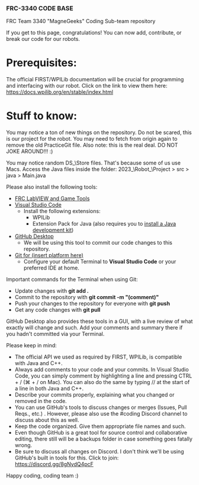 ### FRC-3340 CODE BASE
FRC Team 3340 "MagneGeeks" Coding Sub-team repository

If you get to this page, congratulations! You can now add, contribute, or break our code for our robots. 


# Prerequisites:
The official FIRST/WPILib documentation will be crucial for programming and interfacing with our robot. Click on the link to view them here: https://docs.wpilib.org/en/stable/index.html

# Stuff to know:
You may notice a ton of new things on the repository. Do not be scared, this is our project for the robot.
You may need to fetch from origin again to remove the old PracticeGit file.
Also note: this is the real deal. DO NOT JOKE AROUND!!! :)

You may notice random DS\_\Store files. That's because some of us use Macs.
Access the Java files inside the folder: 2023\_\Robot\_\Project > src > java > Main.java

Please also install the following tools:
- [FRC LabVIEW and Game Tools](https://docs.wpilib.org/en/stable/docs/zero-to-robot/step-2/index.html)
- [Visual Studio Code](https://code.visualstudio.com/)
    - Install the following extensions:
        - WPILib
        - Extension Pack for Java (also requires you to [install a Java development kit](https://adoptium.net/))
- [GitHub Desktop](https://desktop.github.com/)
    - We will be using this tool to commit our code changes to this repository.
- [Git for (insert platform here)](https://git-scm.com/downloads.)
    - Configure your default Terminal to **Visual Studio Code** or your preferred IDE at home.

Important commands for the Terminal when using Git:
- Update changes with **git add .**
- Commit to the repository with **git commit -m "(comment)"**
- Push your changes to the repository for everyone with **git push**
- Get any code changes with **git pull**

GitHub Desktop also provides these tools in a GUI, with a live review of what exactly will change and such. Add your comments and summary there if you hadn't committed via your Terminal.

Please keep in mind:
- The official API we used as required by FIRST, WPILib, is compatible with Java and C++.
- Always add comments to your code and your commits. In Visual Studio Code, you can simply comment by highlighting a line and pressing CTRL + / (⌘ + / on Mac). You can also do the same by typing // at the start of a line in both Java and C++.
- Describe your commits properly, explaining what you changed or removed in the code.
- You can use GitHub's tools to discuss changes or merges (Issues, Pull Reqs., etc.) . However, please also use the #coding Discord channel to discuss about this as well.
- Keep the code organized. Give them appropriate file names and such. 
- Even though GitHub is a great tool for source control and collaborative editing, there still will be a backups folder in case something goes fatally wrong.
- Be sure to discuss all changes on Discord. I don't think we'll be using GitHub's built in tools for this. Click to join: https://discord.gg/8gNydQ4pcF

Happy coding, coding team :)
